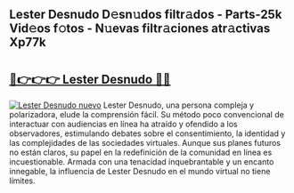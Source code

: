 ## Lester Desnudo D𝚎sn𝚞dos filtr𝚊dos - Parts-25k Vid𝚎os f𝚘tos - N𝚞evas filtr𝚊ciones atr𝚊ctivas Xp77k

# <h2><a href="http://mbb5sx.tromn.icu/?c=Lester+Desnudo">🔗👉👉👉 Lester Desnudo 🔗🔗</a></h2>

[![Lester Desnudo nuevo](https://i.imgur.com/pEAQMta.gif)](http://mbb5sx.tromn.icu/?c=Lester+Desnudo)
Lester Desnudo, una persona compleja y polarizadora, elude la comprensión fácil. Su método poco convencional de interactuar con audiencias en línea ha atraído y ofendido a los observadores, estimulando debates sobre el consentimiento, la identidad y las complejidades de las sociedades virtuales. Aunque sus planes futuros no están claros, su papel en la redefinición de la comunidad en línea es incuestionable. Armada con una tenacidad inquebrantable y un encanto innegable, la influencia de Lester Desnudo en el mundo virtual no tiene límites.
